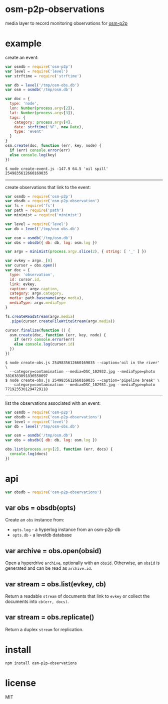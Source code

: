 # osm-p2p-observations

media layer to record monitoring observations for [osm-p2p][1]

[1]: https://github.com/digidem/osm-p2p

# example

create an event:

``` js
var osmdb = require('osm-p2p')
var level = require('level')
var strftime = require('strftime')

var db = level('/tmp/osm-obs.db')
var osm = osmdb('/tmp/osm.db')

var doc = {
  type: 'node',
  lon: Number(process.argv[2]),
  lat: Number(process.argv[3]),
  tags: {
    category: process.argv[4],
    date: strftime('%F', new Date),
    type: 'event'
  }
}
osm.create(doc, function (err, key, node) {
  if (err) console.error(err)
  else console.log(key)
})
```

```
$ node create-event.js -147.9 64.5 'oil spill'
2549835612660169035
```

---

create observations that link to the event:

``` js
var osmdb = require('osm-p2p')
var obsdb = require('osm-p2p-observation')
var fs = require('fs')
var path = require('path')
var minimist = require('minimist')

var level = require('level')
var db = level('/tmp/osm-obs.db')

var osm = osmdb('/tmp/osm.db')
var obs = obsdb({ db: db, log: osm.log })

var argv = minimist(process.argv.slice(2), { string: [ '_' ] })

var evkey = argv._[0]
var cursor = obs.open()
var doc = {
  type: 'observation',
  id: cursor.id,
  link: evkey,
  caption: argv.caption,
  category: argv.category,
  media: path.basename(argv.media),
  mediaType: argv.mediaType
}

fs.createReadStream(argv.media)
  .pipe(cursor.createFileWriteStream(argv.media))

cursor.finalize(function () {
  osm.create(doc, function (err, key, node) {
    if (err) console.error(err)
    else console.log(cursor.id)
  })
})
```

```
$ node create-obs.js 2549835612660169035 --caption='oil in the river' \
  --category=contamination --media=DSC_102932.jpg --mediaType=photo
3816383091836550097
$ node create-obs.js 2549835612660169035 --caption='pipeline break' \
  --category=contamination --media=DSC_102931.jpg --mediaType=photo
7719235301294729118
```

---

list the observations associated with an event:

``` js
var osmdb = require('osm-p2p')
var obsdb = require('osm-p2p-observations')
var level = require('level')
var db = level('/tmp/osm-obs.db')

var osm = osmdb('/tmp/osm.db')
var obs = obsdb({ db: db, log: osm.log })

obs.list(process.argv[2], function (err, docs) {
  console.log(docs)
})
```

# api

``` js
var obsdb = require('osm-p2p-observations')
```

## var obs = obsdb(opts)

Create an `obs` instance from:

* `opts.log` - a hyperlog instance from an osm-p2p-db
* `opts.db` - a leveldb database

## var archive = obs.open(obsid)

Open a hyperdrive `archive`, optionally with an `obsid`.
Otherwise, an `obsid` is generated and can be read as `archive.id`.

## var stream = obs.list(evkey, cb)

Return a readable `stream` of documents that link to `evkey` or collect the
documents into `cb(err, docs)`.

## var stream = obs.replicate()

Return a duplex `stream` for replication.

# install

```
npm install osm-p2p-observations
```

# license

MIT
